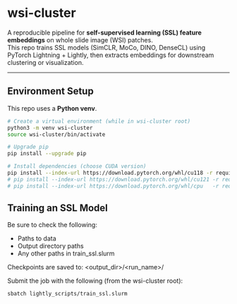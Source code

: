 # wsi-cluster

A reproducible pipeline for **self-supervised learning (SSL) feature embeddings** on whole slide image (WSI) patches.  
This repo trains SSL models (SimCLR, MoCo, DINO, DenseCL) using PyTorch Lightning + Lightly, then extracts embeddings for downstream clustering or visualization.

---
## Environment Setup

This repo uses a **Python venv**.  

```bash
# Create a virtual environment (while in wsi-cluster root)
python3 -m venv wsi-cluster
source wsi-cluster/bin/activate

# Upgrade pip
pip install --upgrade pip

# Install dependencies (choose CUDA version)
pip install --index-url https://download.pytorch.org/whl/cu118 -r requirements.txt   # for CUDA 11.8
# pip install --index-url https://download.pytorch.org/whl/cu121 -r requirements.txt # for CUDA 12.1
# pip install --index-url https://download.pytorch.org/whl/cpu   -r requirements.txt # CPU only
```

## Training an SSL Model
Be sure to check the following:
  * Paths to data
  * Output directory paths
  * Any other paths in train_ssl.slurm
  
Checkpoints are saved to: <output_dir>/<run_name>/

Submit the job with the following (from the wsi-cluster root):
```bash
sbatch lightly_scripts/train_ssl.slurm
```
